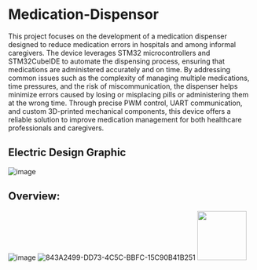 # Medication-Dispensor
This project focuses on the development of a medication dispenser designed to reduce medication errors in hospitals and among informal caregivers. The device leverages STM32 microcontrollers and STM32CubeIDE to automate the dispensing process, ensuring that medications are administered accurately and on time. By addressing common issues such as the complexity of managing multiple medications, time pressures, and the risk of miscommunication, the dispenser helps minimize errors caused by losing or misplacing pills or administering them at the wrong time. Through precise PWM control, UART communication, and custom 3D-printed mechanical components, this device offers a reliable solution to improve medication management for both healthcare professionals and caregivers.

## Electric Design Graphic
![image](https://github.com/user-attachments/assets/c5c711d2-d3c6-4ecf-878f-5de753af2b7b)

## Overview:
![image](https://github.com/user-attachments/assets/258735e3-cf90-4673-b73b-7fc53ff7215c)
![843A2499-DD73-4C5C-BBFC-15C90B41B251](https://github.com/user-attachments/assets/38fa8226-2f30-42b5-837f-44cf1c188df0)
<img src="https://github.com/user-attachments/assets/38fa8226-2f30-42b5-837f-44cf1c188df0" width="100" height="100">


